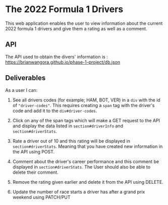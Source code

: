 # The 2022 Formula 1 Drivers

This web application enables the user to view information about the current 2022 formula 1 drivers and give them a rating as well as a comment.

## API 

The API used to obtain the divers' information is : 
    https://brianwangora.github.io/phase-1-project/db.json

## Deliverables

As a user I can:

1. See all drivers codes (for example; HAM, BOT, VER) in a `div` with the id of `"driver-codes"`. 
This requires creating a `span` tag with the driver's code and add it to the `div#driver-codes`.

2. Click on any of the span tags which will make a GET request to the API and display the data listed in `section#driverInfo` and `section#driverStats`.

3. Rate a driver out of 10 and this rating will be displayed in `section#driverStats`. Meaning that you have created new information in the API using POST.

4. Comment about the driver's career performance and this comment be displayed in `section#driverStats`. The User should also be able to delete their comment.

5. Remove the rating given earlier and delete it from the API using DELETE.

6. Update the number of race starts a driver has after a grand prix weekend using PATCH/PUT


